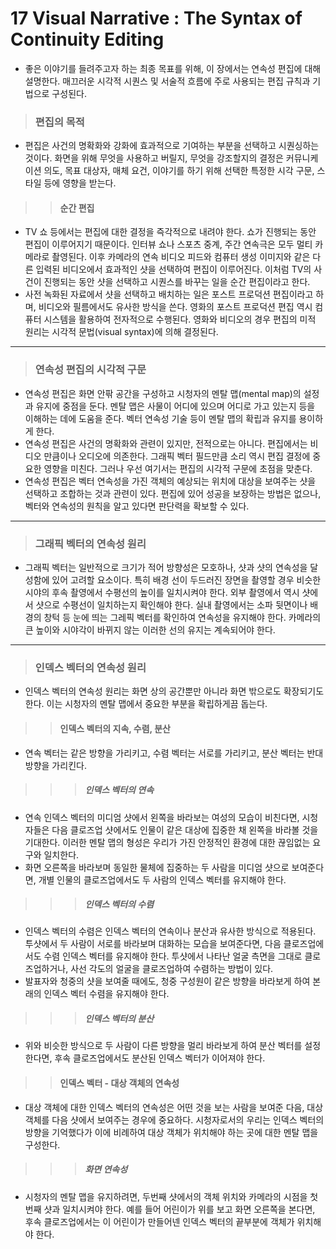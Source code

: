 # 17 Visual Narrative : The Syntax of Continuity Editing 
 * 좋은 이야기를 들려주고자 하는 최종 목표를 위해, 이 장에서는 연속성 편집에 대해 설명한다. 매끄러운 시각적 시퀀스 및 서술적 흐름에 주로 사용되는 편집 규칙과 기법으로 구성된다.
 
> ### 편집의 목적 
 * 편집은 사건의 명확화와 강화에 효과적으로 기여하는 부분을 선택하고 시퀀싱하는 것이다. 화면을 위해 무엇을 사용하고 버릴지, 무엇을 강조할지의 결정은 커뮤니케이션 의도, 목표 대상자, 매체 요건, 이야기를 하기 위해 선택한 특정한 시각 구문, 스타일 등에 영향을 받는다. 
 
> > #### 순간 편집
 * TV 쇼 등에서는 편집에 대한 결정을 즉각적으로 내려야 한다. 쇼가 진행되는 동안 편집이 이루어지기 때문이다. 인터뷰 쇼나 스포츠 중계, 주간 연속극은 모두 멀티 카메라로 촬영된다. 이후 카메라의 연속 비디오 피드와 컴퓨터 생성 이미지와 같은 다른 입력된 비디오에서 효과적인 샷을 선택하여 편집이 이루어진다. 이처럼 TV의 사건이 진행되는 동안 샷을 선택하고 시퀀스를 바꾸는 일을 순간 편집이라고 한다. 
 * 사전 녹화된 자료에서 샷을 선택하고 배치하는 일은 포스트 프로덕션 편집이라고 하며, 비디오와 필름에서도 유사한 방식을 쓴다. 영화의 포스트 프로덕션 편집 역시 컴퓨터 시스템을 활용하여 전자적으로 수행된다. 영화와 비디오의 경우 편집의 미적 원리는 시각적 문법(visual syntax)에 의해 결정된다. 

------------------------------------------

> ### 연속성 편집의 시각적 구문
 * 연속성 편집은 화면 안팎 공간을 구성하고 시청자의 멘탈 맵(mental map)의 설정과 유지에 중점을 둔다. 멘탈 맵은 사물이 어디에 있으며 어디로 가고 있는지 등을 이해하는 데에 도움을 준다. 벡터 연속성 기술 등이 멘탈 맵의 확립과 유지를 용이하게 한다. 
 * 연속성 편집은 사건의 명확화와 관련이 있지만, 전적으로는 아니다. 편집에서는 비디오 만큼이나 오디오에 의존한다. 그래픽 벡터 필드만큼 소리 역시 편집 결정에 중요한 영향을 미친다. 그러나 우선 여기서는 편집의 시각적 구문에 초점을 맞춘다. 
 * 연속성 편집은 벡터 연속성을 가진 객체의 예상되는 위치에 대상을 보여주는 샷을 선택하고 조합하는 것과 관련이 있다. 편집에 있어 성공을 보장하는 방법은 없으나, 벡터와 연속성의 원칙을 알고 있다면 판단력을 확보할 수 있다. 

----------------------------------------

> ### 그래픽 벡터의 연속성 원리
 * 그래픽 벡터는 일반적으로 크기가 적어 방향성은 모호하나, 샷과 샷의 연속성을 달성함에 있어 고려할 요소이다. 특히 배경 선이 두드러진 장면을 촬영할 경우 비슷한 시야의 후속 촬영에서 수평선의 높이를 일치시켜야 한다. 외부 촬영에서 역시 샷에서 샷으로 수평선이 일치하는지 확인해야 한다. 실내 촬영에서는 소파 뒷면이나 배경의 창턱 등 눈에 띄는 그레픽 벡터를 확인하여 연속성을 유지해야 한다. 카메라의 큰 높이와 시야각이 바뀌지 않는 이러한 선의 유지는 계속되어야 한다. 

----------------------------------------

> ### 인덱스 벡터의 연속성 원리
 * 인덱스 벡터의 연속성 원리는 화면 상의 공간뿐만 아니라 화면 밖으로도 확장되기도 한다. 이는 시청자의 멘탈 맵에서 중요한 부분을 확립하게끔 돕는다. 

> > #### 인덱스 벡터의 지속, 수렴, 분산
 * 연속 벡터는 같은 방향을 가리키고, 수렴 벡터는 서로를 가리키고, 분산 벡터는 반대 방향을 가리킨다. 
 
> > > ##### 인덱스 벡터의 연속
 * 연속 인덱스 벡터의 미디엄 샷에서 왼쪽을 바라보는 여성의 모습이 비친다면, 시청자들은 다음 클로즈업 샷에서도 인물이 같은 대상에 집중한 채 왼쪽을 바라볼 것을 기대한다. 이러한 멘탈 맵의 형성은 우리가 가진 안정적인 환경에 대한 끊임없는 요구와 일치한다. 
 * 화면 오른쪽을 바라보며 동일한 물체에 집중하는 두 사람을 미디엄 샷으로 보여준다면, 개별 인물의 클로즈업에서도 두 사람의 인덱스 벡터를 유지해야 한다. 

> > > ##### 인덱스 벡터의 수렴
 * 인덱스 벡터의 수렴은 인덱스 벡터의 연속이나 분산과 유사한 방식으로 적용된다. 투샷에서 두 사람이 서로를 바라보며 대화하는 모습을 보여준다면, 다음 클로즈업에서도 수렴 인덱스 벡터를 유지해야 한다. 투샷에서 나타난 얼굴 측면을 그대로 클로즈업하거나, 사선 각도의 얼굴을 클로즈업하여 수렴하는 방법이 있다. 
 * 발표자와 청중의 샷을 보여줄 때에도, 청중 구성원이 같은 방향을 바라보게 하여 본래의 인덱스 벡터 수렴을 유지해야 한다. 

> > > ##### 인덱스 벡터의 분산
 * 위와 비슷한 방식으로 두 사람이 다른 방향을 멀리 바라보게 하여 분산 벡터를 설정한다면, 후속 클로즈업에서도 분산된 인덱스 벡터가 이어져야 한다. 


> > #### 인덱스 벡터 - 대상 객체의 연속성
 * 대상 객체에 대한 인덱스 벡터의 연속성은 어떤 것을 보는 사람을 보여준 다음, 대상 객체를 다음 샷에서 보여주는 경우에 중요하다. 시청자로서의 우리는 인덱스 벡터의 방향을 기억했다가 이에 비례하여 대상 객체가 위치해야 하는 곳에 대한 멘탈 맵을 구성한다. 


> > > ##### 화면 연속성
 * 시청자의 멘탈 맵을 유지하려면, 두번째 샷에서의 객체 위치와 카메라의 시점을 첫번째 샷과 일치시켜야 한다. 예를 들어 어린이가 위를 보고 화면 오른쪽을 본다면, 후속 클로즈업에서는 이 어린이가 만들어넨 인덱스 벡터의 끝부분에 객체가 위치해야 한다. 







